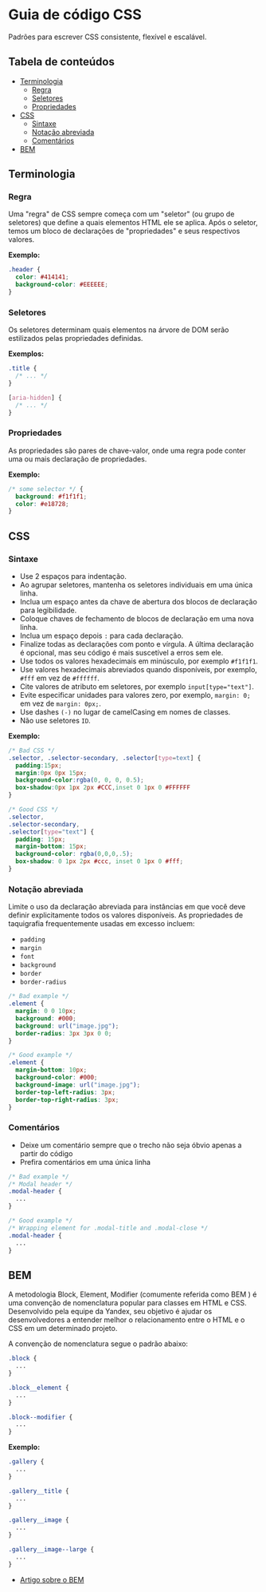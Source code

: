 # Guia de código CSS

Padrões para escrever CSS consistente, flexível e escalável.

## Tabela de conteúdos

- [Terminologia](#terminologia)
  - [Regra](#regra)
  - [Seletores](#seletores)
  - [Propriedades](#propriedades)
- [CSS](#css)
  - [Sintaxe](#sintaxe)
  - [Notação abreviada](#notação-abreviada)
  - [Comentários](comentarios)
- [BEM](#bem)

## Terminologia

### Regra

Uma "regra" de CSS sempre começa com um "seletor" (ou grupo de seletores) que define a quais elementos HTML ele se aplica. Após o seletor, temos um bloco de declarações de "propriedades" e seus respectivos valores.

**Exemplo:**

```css
.header {
  color: #414141;               
  background-color: #EEEEEE;   
}
```

### Seletores

Os seletores determinam quais elementos na árvore de DOM serão estilizados pelas propriedades definidas.

**Exemplos:**

```css
.title {
  /* ... */
}

[aria-hidden] {
  /* ... */
}
```

### Propriedades

As propriedades são pares de chave-valor, onde uma regra pode conter uma ou mais declaração de propriedades.

**Exemplo:**

```css
/* some selector */ {
  background: #f1f1f1;
  color: #e18728;
}
```

## CSS

### Sintaxe

- Use 2 espaços para indentação.
- Ao agrupar seletores, mantenha os seletores individuais em uma única linha.
- Inclua um espaço antes da chave de abertura dos blocos de declaração para legibilidade.
- Coloque chaves de fechamento de blocos de declaração em uma nova linha.
- Inclua um espaço depois `:` para cada declaração.
- Finalize todas as declarações com ponto e vírgula. A última declaração é opcional, mas seu código é mais suscetível a erros sem ele.
- Use todos os valores hexadecimais em minúsculo, por exemplo `#f1f1f1`.
- Use valores hexadecimais abreviados quando disponíveis, por exemplo, `#fff` em vez de `#ffffff`.
- Cite valores de atributo em seletores, por exemplo `input[type="text"]`.
- Evite especificar unidades para valores zero, por exemplo, `margin: 0;` em vez de `margin: 0px;`.
- Use dashes `(-)` no lugar de camelCasing em nomes de classes.
- Não use seletores `ID`.

**Exemplo:**

```css
/* Bad CSS */
.selector, .selector-secondary, .selector[type=text] {
  padding:15px;
  margin:0px 0px 15px;
  background-color:rgba(0, 0, 0, 0.5);
  box-shadow:0px 1px 2px #CCC,inset 0 1px 0 #FFFFFF
}

/* Good CSS */
.selector,
.selector-secondary,
.selector[type="text"] {
  padding: 15px;
  margin-bottom: 15px;
  background-color: rgba(0,0,0,.5);
  box-shadow: 0 1px 2px #ccc, inset 0 1px 0 #fff;
}
```

### Notação abreviada

Limite o uso da declaração abreviada para instâncias em que você deve definir explicitamente todos os valores disponíveis. As propriedades de taquigrafia frequentemente usadas em excesso incluem:

- `padding`
- `margin`
- `font`
- `background`
- `border`
- `border-radius`

```css
/* Bad example */
.element {
  margin: 0 0 10px;
  background: #000;
  background: url("image.jpg");
  border-radius: 3px 3px 0 0;
}

/* Good example */
.element {
  margin-bottom: 10px;
  background-color: #000;
  background-image: url("image.jpg");
  border-top-left-radius: 3px;
  border-top-right-radius: 3px;
}
```

### Comentários

- Deixe um comentário sempre que o trecho não seja óbvio apenas a partir do código
- Prefira comentários em uma única linha

```css
/* Bad example */
/* Modal header */
.modal-header {
  ...
}

/* Good example */
/* Wrapping element for .modal-title and .modal-close */
.modal-header {
  ...
}
```

## BEM

A metodologia Block, Element, Modifier (comumente referida como BEM ) é uma convenção de nomenclatura popular para classes em HTML e CSS. Desenvolvido pela equipe da Yandex, seu objetivo é ajudar os desenvolvedores a entender melhor o relacionamento entre o HTML e o CSS em um determinado projeto.

A convenção de nomenclatura segue o padrão abaixo:

```css
.block {
  ...
}

.block__element {
  ...
}

.block--modifier {
  ...
}
```

**Exemplo:**

```css
.gallery {
  ...
}

.gallery__title {
  ...
}

.gallery__image {
  ...
}

.gallery__image--large {
  ...
}
```

- [Artigo sobre o BEM](https://css-tricks.com/bem-101/)
